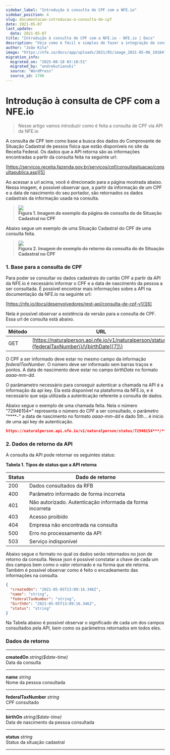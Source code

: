 ```yaml
---
sidebar_label: "Introdução à consulta de CPF com a NFE.io"
sidebar_position: 4
slug: documentacao-introducao-a-consulta-de-cpf
date: 2021-05-07
last_update:
  date: 2021-05-07
title: "Introdução à consulta de CPF com a NFE.io - NFE.io | Docs"
description: "Veja como é fácil e simples de fazer a integração de consulta de CPF com a NFE.io. Confira as informações retornadas para essa consulta."
author: "João Kita"
image: "https://nfe.io/docs/app/uploads/2021/05/image_2021-05-06_101847.png"
migration_info:
  migrated_on: "2025-08-18 03:18:51"
  migrated_by: "andrekutianski"
  source: "WordPress"
  source_id: 1796
---
```


# Introdução à consulta de CPF com a NFE.io

> Nesse artigo vamos introduzir como é feita a consulta de CPF via API da NFE.io

A consulta de CPF tem como base a busca dos dados do Comprovante de Situação Cadastral de pessoa física que estão disponíveis no site da Receita Federal. Os dados que a API retorna são as informações encontradas a partir da consulta feita na seguinte url:

[https://servicos.receita.fazenda.gov.br/servicos/cpf/consultasituacao/consultapublica.asp][5]

Ao acessar a url acima, você é direcionado para a página mostrada abaixo. Nessa imagem, é possível observar que, a partir da informação de um CPF e a data de nascimento do seu portador, são retornados os dados cadastrais da informação usada na consulta.

> ![](/static/docs/consultas/image_2021-05-06_101847.png)  
> **Figura 1\. Imagem de exemplo da página de consulta do de Situação Cadastral no CPF**

Abaixo segue um exemplo de uma Situação Cadastral do CPF de uma consulta feita.

> ![](/static/docs/consultas/image_2021-05-06_103732.png)  
> **Figura 2\. Imagem de exemplo do retorno da consulta do de Situação Cadastral no CPF**

### **1\. Base para a consulta de CPF**

Para poder se consultar os dados cadastrais do cartão CPF a partir da API da NFE.io é necessário informar o CPF e a data de nascimento da pessoa a ser consultada. É possível encontrar mais informações sobre a API na documentação da NFE.io na seguinte url:

[https://nfe.io/docs/desenvolvedores/rest-api/consulta-de-cpf-v1/][6]

Nela é possível observar a existência da versão para a consulta de CPF. Essa url de consulta está abaixo.

| Método | URL                                                                                              |
| ------ | ------------------------------------------------------------------------------------------------ |
| GET    | [https://naturalperson.api.nfe.io/v1/naturalperson/status/\{federalTaxNumber\}/\{birthDate][7]\} |

O CPF a ser informado deve estar no mesmo campo da informação _federalTaxNumber_. O número deve ser informado sem barras traços e pontos. A data de nascimento deve estar no campo _birthDate_ no formato _aaaa-mm-dd_.

O parâmametro necessário para conseguir autenticar a chamada na API é a informação da api key. Ela está disponível na plataforma da NFE.io, e é necessário que seja utilizada a autenticação referente a consulta de dados.

Abaixo segue o exemplo de uma chamada feita. Nela o número "72946154\*" representa o número do CPF a ser consultado, o parâmetro "\*\*\*\*-" a data de nascimento no formato _aaaa-mm-dd_ e dado 5th... é início de uma api key de autenticação.

```json
https://naturalperson.api.nfe.io/v1/naturalperson/status/72946154***/****-**-**?apiKey=5th...
```

### **2\. Dados de retorno da API**

A consulta da API pode retornar os seguintes status:  

**Tabela 1\. Tipos de status que a API retorna**

| Status | Dado de retorno                                           |
| ------ | --------------------------------------------------------- |
| 200    | Dados consultados da RFB                                  |
| 400    | Parâmetro informado de forma incorreta                    |
| 401    | Não autorizado. Autenticação informada da forma incorreta |
| 403    | Acesso proibido                                           |
| 404    | Empresa não encontrada na consulta                        |
| 500    | Erro no processamento da API                              |
| 503    | Serviço indisponível                                      |

Abaixo segue o formato no qual os dados serão retornados no json de retorno da consulta. Nesse json é possível constatar a chave de cada um dos campos bem como o valor retornado e na forma que ele retorna. Também é possível observar como é feito o encadeamento das informações na consulta.

```json
{
  "createdOn": "2021-05-05T13:09:16.346Z",
  "name": "string",
  "federalTaxNumber": "string",
  "birthOn": "2021-05-05T13:09:16.346Z",
  "status": "string"
}
```

Na Tabela abaixo é possível observar o significado de cada um dos campos consultados pela API, bem como os parâmetros retornados em todos eles.

### **Dados de retorno**

---

**createdOn** _string($date-time)_  
Data da consulta

---

**name** _string_  
Nome da pessoa consultada

---

**federalTaxNumber** _string_  
CPF consultado

---

**birthOn** _string($date-time)_  
Data de nascimento da pessoa consultada

---

**status** _string_  
Status da situação cadastral

---


[1]: #Introducao%5Fa%5Fconsulta%5Fde%5FCPF%5Fcom%5Fa%5FNFEio
[2]: #1%5FBase%5Fpara%5Fa%5Fconsulta%5Fde%5FCPF
[3]: #2%5FDados%5Fde%5Fretorno%5Fda%5FAPI
[4]: #Dados%5Fde%5Fretorno
[5]: https://servicos.receita.fazenda.gov.br/servicos/cpf/consultasituacao/consultapublica.asp
[6]: https://nfe.io/docs/desenvolvedores/rest-api/consulta-de-cpf-v1/
[7]: https://naturalperson.api.nfe.io/v1/naturalperson/status/{federalTaxNumber}/{birthDate